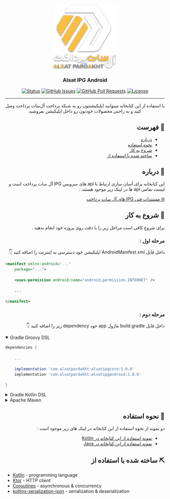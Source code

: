 <p align="center">
  <a href="" rel="noopener">
 <img width=200px height=200px src="./logo.png" alt="Project logo"></a>
</p>

<h3 align="center">Alsat IPG Android</h3>

<div align="center">

[![Status](https://img.shields.io/badge/status-active-success.svg)]()
[![GitHub Issues](https://img.shields.io/github/issues/AlsatPardakht/AlsatIPGAndroid.svg)](https://github.com/AlsatPardakht/AlsatIPGAndroid/issues)
[![GitHub Pull Requests](https://img.shields.io/github/issues-pr/AlsatPardakht/AlsatIPGAndroid.svg)](https://github.com/AlsatPardakht/AlsatIPGAndroid/pulls)
[![License](https://img.shields.io/badge/license-MIT-blue.svg)](/LICENSE)

</div>

---

<p align="center">با استفاده از این کتابخانه میتوانید اپلیکیشنتون رو به شبکه پرداخت آل‌سات پرداخت وصل کنید و به راحتی محصولات خودتون رو داخل اپلیکیشن بفروشید
    <br> 
</p>

<div dir="rtl">

## 📝 فهرست

- [درباره](#about)
- [نحوه استفاده](#usage)
- [شروع به کار](#getting_started)
- [ساخته شده با استفاده از](#built_using)

## 🧐 درباره <a name = "about"></a>
<p dir="rtl">
این کتابخانه برای آسان سازی ارتباط با api های سرویس IPG آل سات پرداخت است و لیست تمامی api ها در لینک زیر موجود هستند  :
</p>
<a href="https://www.alsatpardakht.com/TechnicalDocumentation/191">🌐 مستندات فنی IPG های آل سات پرداخت</a><br>

## 🏁 شروع به کار <a name = "getting_started"></a>

برای شروع کافی است مراحل زیر را با دقت  روی پروژه خود انجام بدهید .
<br>


### مرحله اول :

داخل فایل AndroidManifest.xml اپلیکیشن خود دسترسی به اینترنت را اضافه کنید 👇
</div>

```XML
<manifest xmlns:android="..."
    package="...">

    <uses-permission android:name="android.permission.INTERNET" />

    ...

</manifest>
```
<div dir="rtl">

### مرحله دوم :
داخل فایل build.gradle ماژول app خود dependency زیر را اضافه کنید 👇

</div>

<details open>
    <summary>Gradle Groovy DSL</summary>

```gradle
dependencies {

    ...

    implementation 'com.alsatpardakht:alsatipgcore:1.0.0'
    implementation 'com.alsatpardakht:alsatipgandroid:1.0.0'

}
```

</details>

<details>
    <summary>Gradle Kotlin DSL</summary>

```Kotlin
implementation("com.alsatpardakht:alsatipgcore:1.0.0")
implementation("com.alsatpardakht:alsatipgandroid:1.0.0")
```

</details>

<details>
    <summary>Apache Maven</summary>

```XML
<dependency>
  <groupId>com.alsatpardakht</groupId>
  <artifactId>alsatipgcore</artifactId>
  <version>1.0.0</version>
</dependency>

<dependency>
  <groupId>com.alsatpardakht</groupId>
  <artifactId>alsatipgandroid</artifactId>
  <version>1.0.0</version>
</dependency>
```

</details>

<div dir="rtl">

## 🎈 نحوه استفاده <a name="usage"></a>

دو نمونه از نحوه استفاده از این کتابخانه در لینک های زیر موجود است :

- <a href="https://www.github.com/AlsatPardakht/AlsatIPGAndroidKotlinExample">نمونه استفاده از این کتابخانه در Kotlin</a><br>
- <a href="https://www.github.com/AlsatPardakht/AlsatIPGAndroidJavaExample">نمونه استفاده از این کتابخانه در Java</a>

## ⛏️ ساخته شده با استفاده از  <a name = "built_using"></a>

</div>

- [Kotlin](https://kotlinlang.org/) - programming language
- [Ktor](https://ktor.io/) - HTTP client
- [Coroutines](https://expressjs.com/) - asynchronous & concurrency
- [kotlinx-serialization-json](https://vuejs.org/) - serialization & deserialization
